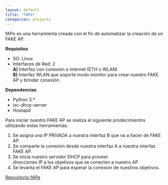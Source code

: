 ```yaml
---
layout: default
title: "fAPe"
categories: projects
---
```


fAPe es una herramienta creada con el fin de automatizar la creación de un FAKE AP.

**Requisitos**
- SO: Linux 
- Interfaces de Red: 2  
  **A)** Interfaz con conexión a internet (ETH o WLAN)  
  **B)** Interfaz WLAN que soporte modo monitor para crear nuestro FAKE AP y brindar conexión.

**Dependencias**
- Python 3.*
- isc-dhcp-server
- Hostapd


Para iniciar nuestro FAKE AP se realiza el siguiente prodecimientos utilizando estas herramientas.

1) Se asigna una IP PRIVADA a nuestra interfaz B que va a hacer de FAKE AP.  
2) Se comparte la conexion desde nuestra interfaz A a nuestra interfaz FAKE AP.
3) Se inicia nuestro servidor DHCP para proveer  
direcciones IP a los objetivos que se conecten a nuestro AP
4) Se levanta el FAKE AP para esperar la conexion de nuestros objetivos.


[Repositorio fAPe](https://github.com/b0nete/fAPe)